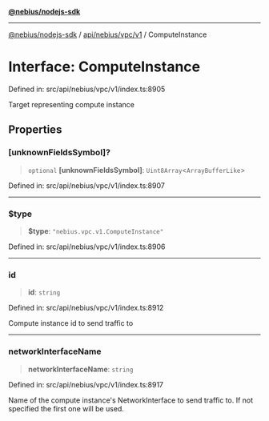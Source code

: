 [**@nebius/nodejs-sdk**](../../../../../README.md)

***

[@nebius/nodejs-sdk](../../../../../README.md) / [api/nebius/vpc/v1](../README.md) / ComputeInstance

# Interface: ComputeInstance

Defined in: src/api/nebius/vpc/v1/index.ts:8905

Target representing compute instance

## Properties

### \[unknownFieldsSymbol\]?

> `optional` **\[unknownFieldsSymbol\]**: `Uint8Array`\<`ArrayBufferLike`\>

Defined in: src/api/nebius/vpc/v1/index.ts:8907

***

### $type

> **$type**: `"nebius.vpc.v1.ComputeInstance"`

Defined in: src/api/nebius/vpc/v1/index.ts:8906

***

### id

> **id**: `string`

Defined in: src/api/nebius/vpc/v1/index.ts:8912

Compute instance id to send traffic to

***

### networkInterfaceName

> **networkInterfaceName**: `string`

Defined in: src/api/nebius/vpc/v1/index.ts:8917

Name of the compute instance's NetworkInterface to send traffic to. If not specified the first one will be used.
